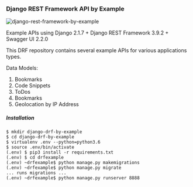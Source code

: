 ### Django REST Framework API by Example

![django-rest-framework-by-example](https://s3.amazonaws.com/watchunited/drfexample-location-list.png "Django REST Framework by Example")

Example APIs using Django 2.1.7 + Django REST Framework 3.9.2 + Swagger UI 2.2.0

This DRF repository contains several example APIs for various applications types.

Data Models:

1.  Bookmarks
2.  Code Snippets
3.  ToDos
4.  Bookmarks
5.  Geolocation by IP Address


##### Installation

```
$ mkdir django-drf-by-example
$ cd django-drf-by-example
$ virtualenv .env --python=python3.6
$ source .env/bin/activate
(.env) $ pip3 install -r requirements.txt
(.env) $ cd drfexample
(.env) ~drfexample$ python manage.py makemigrations
(.env) ~drfexample$ python manage.py migrate
... runs migrations ...
(.env) ~drfexample$ python manage.py runserver 8888
```








